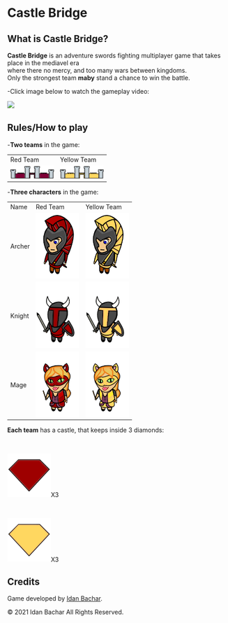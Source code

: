 # Castle Bridge

## What is Castle Bridge?

**Castle Bridge** is an adventure swords fighting multiplayer game that takes place in the mediavel era
<br/>
where there no mercy, and too many wars between kingdoms.
<br/>
Only the strongest team **maby** stand a chance to win the battle.  


-Click image below to watch the gameplay video:

<a href="https://www.youtube.com/watch?v=Bdwd4W2WVA4&">
    <img src="http://i3.ytimg.com/vi/Bdwd4W2WVA4/hqdefault.jpg"/>
</a>

## Rules/How to play

-**Two teams** in the game:

<table>
    <tr>
        <td>Red Team</td>
        <td>Yellow Team</td>
    </tr>
    <tr>
        <td><img width="100" src="images/castles/red_castle.png"/></td>
        <td><img width="100" src="images/castles/yellow_castle.png"/> </td>
    </tr>
</table>

-**Three characters** in the game:

<table>
    <tr>
        <td>Name</td>
        <td>Red Team</td>
        <td>Yellow Team</td>
    </tr>
    <tr>
        <td>Archer</td>
        <td><img width="100" src="images/characters/red_archer.png"/></td>
        <td><img width="100" src="images/characters/yellow_archer.png"/></td>
    </tr>
        <tr>
        <td>Knight</td>
        <td><img width="100" src="images/characters/red_knight.png"/></td>
        <td><img width="100" src="images/characters/yellow_knight.png"/></td>
    </tr>
        <tr>
        <td>Mage</td>
        <td><img width="100" src="images/characters/red_mage.png"/></td>
        <td><img width="100" src="images/characters/yellow_mage.png"/></td>
    </tr>
</table>

**Each team** has a castle, that keeps inside 3 diamonds:

<br/>

<img width="100" src="images/diamonds/red_diamond.png"/>X3

<br/>

<img width="100" src="images/diamonds/yellow_diamond.png"/>X3

## Credits

Game developed by <a href="https://www.linkedin.com/in/idanbachar/">Idan Bachar</a>.

© 2021 Idan Bachar All Rights Reserved.
